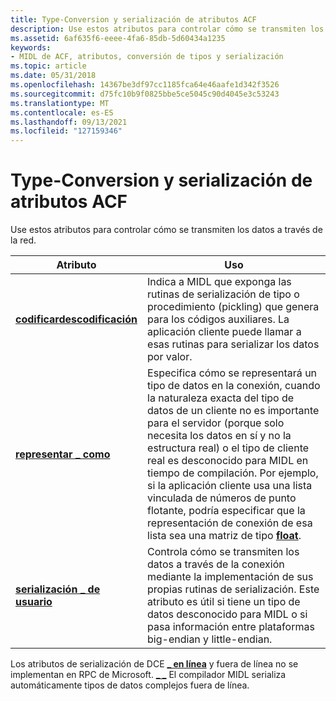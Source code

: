 ```yaml
---
title: Type-Conversion y serialización de atributos ACF
description: Use estos atributos para controlar cómo se transmiten los datos a través de la red.
ms.assetid: 6af635f6-eeee-4fa6-85db-5d60434a1235
keywords:
- MIDL de ACF, atributos, conversión de tipos y serialización
ms.topic: article
ms.date: 05/31/2018
ms.openlocfilehash: 14367be3df97cc1185fca64e46aafe1d342f3526
ms.sourcegitcommit: d75fc10b9f0825bbe5ce5045c90d4045e3c53243
ms.translationtype: MT
ms.contentlocale: es-ES
ms.lasthandoff: 09/13/2021
ms.locfileid: "127159346"
---
```

# <a name="type-conversion-and-marshaling-acf-attributes"></a>Type-Conversion y serialización de atributos ACF

Use estos atributos para controlar cómo se transmiten los datos a través de la red.



| Atributo                                        | Uso                                                                                                                                                                                                                                                                                                                                                                                                                                                                   |
|--------------------------------------------------|-------------------------------------------------------------------------------------------------------------------------------------------------------------------------------------------------------------------------------------------------------------------------------------------------------------------------------------------------------------------------------------------------------------------------------------------------------------------------|
| [**codificar**](encode.md)[**descodificación**](decode.md) | Indica a MIDL que exponga las rutinas de serialización de tipo o procedimiento (pickling) que genera para los códigos auxiliares. La aplicación cliente puede llamar a esas rutinas para serializar los datos por valor.                                                                                                                                                                                                                                                                                  |
| [**representar \_ como**](represent-as.md)            | Especifica cómo se representará un tipo de datos en la conexión, cuando la naturaleza exacta del tipo de datos de un cliente no es importante para el servidor (porque solo necesita los datos en sí y no la estructura real) o el tipo de cliente real es desconocido para MIDL en tiempo de compilación. Por ejemplo, si la aplicación cliente usa una lista vinculada de números de punto flotante, podría especificar que la representación de conexión de esa lista sea una matriz de tipo [**float**](float.md). |
| [**serialización \_ de usuario**](user-marshal.md)            | Controla cómo se transmiten los datos a través de la conexión mediante la implementación de sus propias rutinas de serialización. Este atributo es útil si tiene un tipo de datos desconocido para MIDL o si pasa información entre plataformas big-endian y little-endian.                                                                                                                                                                                                                 |



 

Los atributos de serialización de DCE [**\_ en línea**](in-line.md) y fuera de línea no se implementan en RPC de Microsoft. [**\_ \_**](out-of-line.md) El compilador MIDL serializa automáticamente tipos de datos complejos fuera de línea.

 

 




